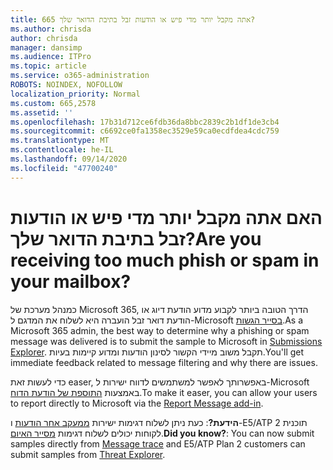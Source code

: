 ```yaml
---
title: 665 אתה מקבל יותר מדי פיש או הודעות זבל בתיבת הדואר שלך?
ms.author: chrisda
author: chrisda
manager: dansimp
ms.audience: ITPro
ms.topic: article
ms.service: o365-administration
ROBOTS: NOINDEX, NOFOLLOW
localization_priority: Normal
ms.custom: 665,2578
ms.assetid: ''
ms.openlocfilehash: 17b31d712ce6fdb36da8bbc2839c2b1df1de3cb4
ms.sourcegitcommit: c6692ce0fa1358ec3529e59ca0ecdfdea4cdc759
ms.translationtype: MT
ms.contentlocale: he-IL
ms.lasthandoff: 09/14/2020
ms.locfileid: "47700240"
---
```

# <a name="are-you-receiving-too-much-phish-or-spam-in-your-mailbox"></a><span data-ttu-id="677eb-102">האם אתה מקבל יותר מדי פיש או הודעות זבל בתיבת הדואר שלך?</span><span class="sxs-lookup"><span data-stu-id="677eb-102">Are you receiving too much phish or spam in your mailbox?</span></span>

<span data-ttu-id="677eb-103">כמנהל מערכת של Microsoft 365, הדרך הטובה ביותר לקבוע מדוע הודעת דיוג או הודעת דואר זבל הועברה היא לשלוח את המדגם ל-Microsoft [בסייר הגשות](https://protection.office.com/reportsubmission).</span><span class="sxs-lookup"><span data-stu-id="677eb-103">As a Microsoft 365 admin, the best way to determine why a phishing or spam message was delivered is to submit the sample to Microsoft in [Submissions Explorer](https://protection.office.com/reportsubmission).</span></span> <span data-ttu-id="677eb-104">תקבל משוב מיידי הקשור לסינון הודעות ומדוע קיימות בעיות.</span><span class="sxs-lookup"><span data-stu-id="677eb-104">You'll get immediate feedback related to message filtering and why there are issues.</span></span>

<span data-ttu-id="677eb-105">כדי לעשות זאת easer, באפשרותך לאפשר למשתמשים לדווח ישירות ל-Microsoft באמצעות [התוספת של הודעת הדוח](https://appsource.microsoft.com/product/office/WA104381180?src=office&tab=Overview).</span><span class="sxs-lookup"><span data-stu-id="677eb-105">To make it easer, you can allow your users to report directly to Microsoft via the [Report Message add-in](https://appsource.microsoft.com/product/office/WA104381180?src=office&tab=Overview).</span></span>

<span data-ttu-id="677eb-106">**הידעת?**: כעת ניתן לשלוח דגימות ישירות [ממעקב אחר הודעות](https://protection.office.com/messagetrace) ו-E5/ATP תוכנית 2 לקוחות יכולים לשלוח דגימות [מסייר האיום](https://docs.microsoft.com/microsoft-365/security/office-365-security/threat-explorer).</span><span class="sxs-lookup"><span data-stu-id="677eb-106">**Did you know?**: You can now submit samples directly from [Message trace](https://protection.office.com/messagetrace) and E5/ATP Plan 2 customers can submit samples from [Threat Explorer](https://docs.microsoft.com/microsoft-365/security/office-365-security/threat-explorer).</span></span>
